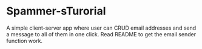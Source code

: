 # Spammer-sTurorial
A simple client-server app where user can CRUD email addresses and send a message to all of them in one click. Read README to get the email sender function work.
